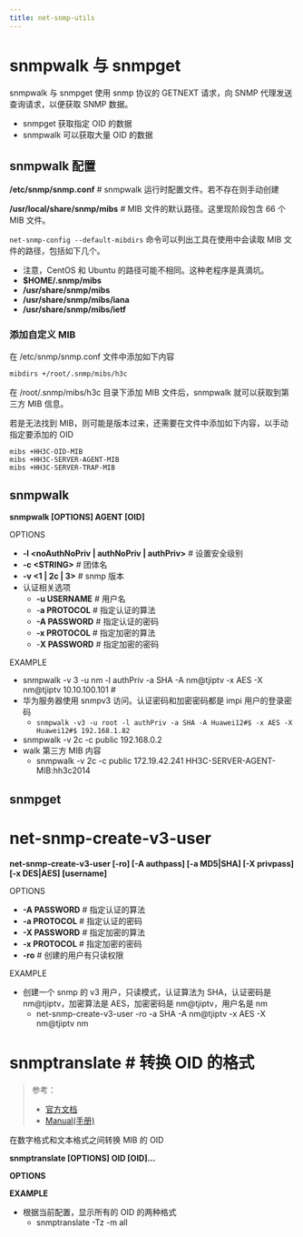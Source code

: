 ```yaml
---
title: net-snmp-utils
---
```


# snmpwalk 与 snmpget

snmpwalk 与 snmpget 使用 snmp 协议的 GETNEXT 请求，向 SNMP 代理发送查询请求，以便获取 SNMP 数据。

- snmpget 获取指定 OID 的数据
- snmpwalk 可以获取大量 OID 的数据

## snmpwalk 配置

**/etc/snmp/snmp.conf** # snmpwalk 运行时配置文件。若不存在则手动创建

**/usr/local/share/snmp/mibs** # MIB 文件的默认路径。这里现阶段包含 66 个 MIB 文件。

`net-snmp-config --default-mibdirs` 命令可以列出工具在使用中会读取 MIB 文件的路径，包括如下几个。

- 注意，CentOS 和 Ubuntu 的路径可能不相同。这种老程序是真滴坑。
- **$HOME/.snmp/mibs**
- **/usr/share/snmp/mibs**
- **/usr/share/snmp/mibs/iana**
- **/usr/share/snmp/mibs/ietf**

### 添加自定义 MIB

在 /etc/snmp/snmp.conf 文件中添加如下内容

```bash
mibdirs +/root/.snmp/mibs/h3c
```

在 /root/.snmp/mibs/h3c 目录下添加 MIB 文件后，snmpwalk 就可以获取到第三方 MIB 信息。

若是无法找到 MIB，则可能是版本过来，还需要在文件中添加如下内容，以手动指定要添加的 OID

```text
mibs +HH3C-OID-MIB
mibs +HH3C-SERVER-AGENT-MIB
mibs +HH3C-SERVER-TRAP-MIB
```

## snmpwalk

**snmpwalk \[OPTIONS] AGENT \[OID]**

OPTIONS

- **-l \<noAuthNoPriv | authNoPriv | authPriv>** # 设置安全级别
- **-c \<STRING>** # 团体名
- **-v <1 | 2c | 3>** # snmp 版本
- 认证相关选项
  - **-u USERNAME** # 用户名
  - -**a PROTOCOL** # 指定认证的算法
  - **-A PASSWORD** # 指定认证的密码
  - **-x PROTOCOL** # 指定加密的算法
  - -**X PASSWORD** # 指定加密的密码

EXAMPLE

- snmpwalk -v 3 -u nm -l authPriv -a SHA -A nm@tjiptv -x AES -X nm@tjiptv 10.10.100.101 #
- 华为服务器使用 snmpv3 访问。认证密码和加密密码都是 impi 用户的登录密码
    - `snmpwalk -v3 -u root -l authPriv -a SHA -A Huawei12#$ -x AES -X Huawei12#$ 192.168.1.82`
- snmpwalk -v 2c -c public 192.168.0.2
- walk 第三方 MIB 内容
  - snmpwalk -v 2c -c public 172.19.42.241 HH3C-SERVER-AGENT-MIB:hh3c2014

## snmpget

# net-snmp-create-v3-user

**net-snmp-create-v3-user \[-ro] \[-A authpass] \[-a MD5|SHA] \[-X privpass] \[-x DES|AES] \[username]**

OPTIONS

- **-A PASSWORD** # 指定认证的算法
- **-a PROTOCOL** # 指定认证的密码
- **-X PASSWORD** # 指定加密的算法
- **-x PROTOCOL** # 指定加密的密码
- **-ro** # 创建的用户有只读权限

EXAMPLE

- 创建一个 snmp 的 v3 用户，只读模式，认证算法为 SHA，认证密码是 nm@tjiptv，加密算法是 AES，加密密码是 nm@tjiptv，用户名是 nm
  - net-snmp-create-v3-user -ro -a SHA -A nm@tjiptv -x AES -X nm@tjiptv nm

# snmptranslate # 转换 OID 的格式

> 参考：
> 
> - [官方文档](http://net-snmp.sourceforge.net/docs/man/snmptranslate.html)
> - [Manual(手册)](https://man.cx/snmptranslate)

在数字格式和文本格式之间转换 MIB 的 OID

**snmptranslate \[OPTIONS] OID \[OID]...**

**OPTIONS**

**EXAMPLE**

- 根据当前配置，显示所有的 OID 的两种格式
  - snmptranslate -Tz -m all
